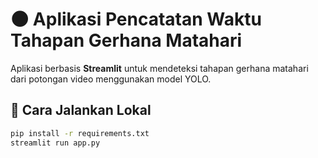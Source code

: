 # 🌑 Aplikasi Pencatatan Waktu Tahapan Gerhana Matahari

Aplikasi berbasis **Streamlit** untuk mendeteksi tahapan gerhana matahari dari potongan video menggunakan model YOLO.

## 🚀 Cara Jalankan Lokal
```bash
pip install -r requirements.txt
streamlit run app.py
